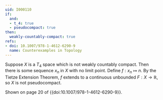 ```yaml
---
uid: I000110
if:
  and:
  - t_4: true
  - pseudocompact: true
then:
  weakly-countably-compact: true
refs:
- doi: 10.1007/978-1-4612-6290-9
  name: Counterexamples in Topology
---
```

Suppose $X$ is a $T_4$ space which is not weakly countably compact. Then there is some sequence $x_n$ in $X$ with no limit point. Define $f:x_n \mapsto n$. By the Tietze Extension Theorem, $f$ extends to a continuous unbounded $F: X \rightarrow \mathbb{R}$, so $X$ is not pseudocompact.

Shown on page 20 of {{doi:10.1007/978-1-4612-6290-9}}.

